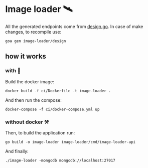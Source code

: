 # Image loader 🛰️

All the generated endpoints come from [design.go](https://github.com/paulaolmedo/image-loader/blob/dev/design/design.go). In case of make changes, to recompile use:
```
goa gen image-loader/design
```
## how it works

### with 🐳
Build the docker image:
 ```
 docker build -f ci/Dockerfile -t image-loader .
 ```
 
 And then run the compose:
  ```
 docker-compose -f ci/docker-compose.yml up
 ```


### without docker ⚒️
Then, to build the application run:
 ```
 go build -o image-loader image-loader/cmd/image-loader-api
 ```

And finally:
```
./image-loader -mongodb mongodb://localhost:27017
```
